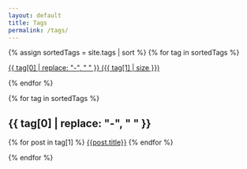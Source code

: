 ```yaml
---
layout: default
title: Tags
permalink: /tags/
---
```


{% assign sortedTags = site.tags | sort %}
{% for tag in sortedTags %}

  <a href="#{{tag[0]}}">{{ tag[0] | replace: "-", "&nbsp;" }}&nbsp;({{ tag[1] | size }})</a>

{% endfor %}

{% for tag in sortedTags %}

  <h2 id="{{ tag[0] }}">{{ tag[0] | replace: "-", "&nbsp;" }}</h2>
  
  {% for post in tag[1] %}
    <a href="{{ post.url }}" title="{{ post.title }}">{{post.title}}</a>
  {% endfor %}

{% endfor %}

